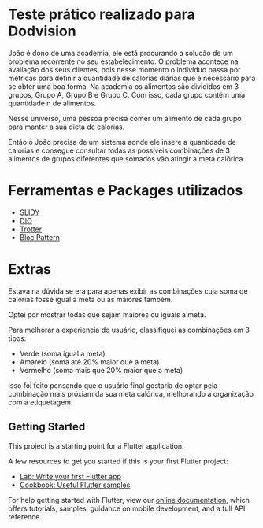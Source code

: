 # Teste prático realizado para Dodvision

João é dono de uma academia, ele está procurando a solucão de um problema recorrente no seu estabelecimento. O problema acontece na avaliação dos seus clientes, pois nesse momento o indivíduo passa por métricas para definir a quantidade de calorias diárias que é necessário para se obter uma boa forma. Na academia os alimentos são divididos em 3 grupos, Grupo A, Grupo B e Grupo C. Com isso, cada grupo contém uma quantidade n de alimentos.

Nesse universo, uma pessoa precisa comer um alimento de cada grupo para manter a sua dieta de calorias.

Então o João precisa de um sistema aonde ele insere a quantidade de calorias e consegue consultar todas as possíveis combinações de 3 alimentos de grupos diferentes que somados vão atingir a meta calórica.

# Ferramentas e Packages utilizados

- [SLIDY](https://github.com/Flutterando/slidy)
- [DIO](https://pub.dev/packages/dio)
- [Trotter](https://pub.dev/packages/trotter)
- [Bloc Pattern](https://pub.dev/packages/bloc_pattern)

# Extras

Estava na dúvida se era para apenas exibir as combinações cuja soma de calorias fosse igual a meta ou as maiores também. 

Optei por mostrar todas que sejam maiores ou iguais a meta.

Para melhorar a experiencia do usuário, classifiquei as combinações em 3 tipos:
- Verde (soma igual a meta)
- Amarelo (soma até 20% maior que a meta)
- Vermelho (soma mais que 20% maior que a meta)

Isso foi feito pensando que o usuário final gostaria de optar pela combinação mais próxiam da sua meta calórica, melhorando a organização com a etiquetagem.


## Getting Started

This project is a starting point for a Flutter application.

A few resources to get you started if this is your first Flutter project:

- [Lab: Write your first Flutter app](https://flutter.dev/docs/get-started/codelab)
- [Cookbook: Useful Flutter samples](https://flutter.dev/docs/cookbook)

For help getting started with Flutter, view our
[online documentation](https://flutter.dev/docs), which offers tutorials,
samples, guidance on mobile development, and a full API reference.
